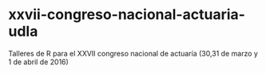 # xxvii-congreso-nacional-actuaria-udla
Talleres de R para el XXVII congreso nacional de actuaría (30,31 de marzo y 1 de abril de 2016)
 
